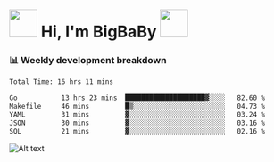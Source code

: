 <!-- Title -->
<h1>
    <img src="https://media.tenor.com/TlyRveJkgo4AAAAi/cloud-cloud-strife.gif" width="50"/>
    Hi, I'm BigBaBy
    <img src="https://media.tenor.com/TlyRveJkgo4AAAAi/cloud-cloud-strife.gif" width="50"/>
</h1>

<h3> 📊 Weekly development breakdown </h3>
<!-- waka-readme-stats -->

<!--START_SECTION:waka-->

```txt
Total Time: 16 hrs 11 mins

Go           13 hrs 23 mins  ████████████████████▓░░░░   82.60 %
Makefile     46 mins         █▒░░░░░░░░░░░░░░░░░░░░░░░   04.73 %
YAML         31 mins         ▓░░░░░░░░░░░░░░░░░░░░░░░░   03.24 %
JSON         30 mins         ▓░░░░░░░░░░░░░░░░░░░░░░░░   03.16 %
SQL          21 mins         ▓░░░░░░░░░░░░░░░░░░░░░░░░   02.16 %
```

<!--END_SECTION:waka-->

![Alt text](https://spotify-recently-played-readme.vercel.app/api?user=21b7yx6vkj66csord5swswvza&count=10&width=1000)
